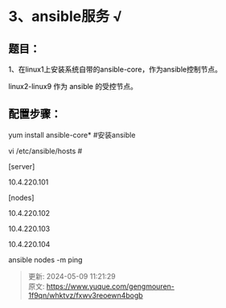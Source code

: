 # 3、ansible服务 √

## **<font style="color:rgb(0,0,0);">题目：</font>**
<font style="color:rgb(0,0,0);">1、在linux1上安装系统自带的ansible-core，作为ansible控制节点。 </font>

<font style="color:rgb(0,0,0);">linux2-linux9 作为 ansible 的受控节点。</font>

## <font style="color:rgb(0,0,0);">配置步骤：</font>
yum install ansible-core*  #安装ansible



vi /etc/ansible/hosts #



[server]

10.4.220.101



[nodes]

10.4.220.102

10.4.220.103

10.4.220.104



ansible nodes -m ping 



> 更新: 2024-05-09 11:21:29  
> 原文: <https://www.yuque.com/gengmouren-1f9qn/whktvz/fxwv3reoewn4bogb>